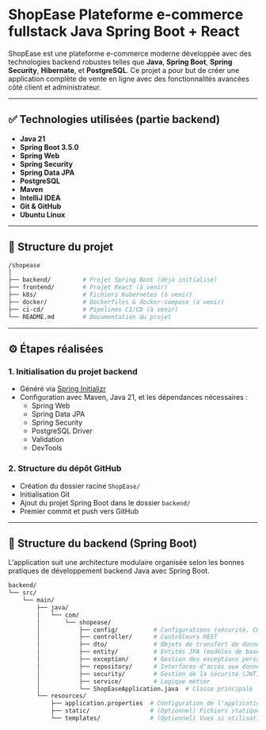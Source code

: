 # ShopEase Plateforme e-commerce fullstack Java Spring Boot + React


ShopEase est une plateforme e-commerce moderne développée avec des technologies backend robustes telles que **Java**, **Spring Boot**, **Spring Security**, **Hibernate**, et **PostgreSQL**. Ce projet a pour but de créer une application complète de vente en ligne avec des fonctionnalités avancées côté client et administrateur.

---

## ✅ Technologies utilisées (partie backend)

- **Java 21**
- **Spring Boot 3.5.0**
- **Spring Web**
- **Spring Security**
- **Spring Data JPA**
- **PostgreSQL**
- **Maven**
- **IntelliJ IDEA**
- **Git & GitHub**
- **Ubuntu Linux**

---

## 📁 Structure du projet

```bash
/shopease
│
├── backend/         # Projet Spring Boot (déjà initialisé)
├── frontend/        # Projet React (à venir)
├── k8s/             # Fichiers Kubernetes (à venir)
├── docker/          # Dockerfiles & docker-compose (à venir)
├── ci-cd/           # Pipelines CI/CD (à venir)
└── README.md        # Documentation du projet
```

---

## ⚙️ Étapes réalisées

### 1. Initialisation du projet backend
- Généré via [Spring Initializr](https://start.spring.io)
- Configuration avec Maven, Java 21, et les dépendances nécessaires :
  - Spring Web
  - Spring Data JPA
  - Spring Security
  - PostgreSQL Driver
  - Validation
  - DevTools

### 2. Structure du dépôt GitHub
- Création du dossier racine `ShopEase/`
- Initialisation Git
- Ajout du projet Spring Boot dans le dossier `backend/`
- Premier commit et push vers GitHub

---

## 🧱 Structure du backend (Spring Boot)

L'application suit une architecture modulaire organisée selon les bonnes pratiques de développement backend Java avec Spring Boot.

```bash
backend/
└── src/
    └── main/
        ├── java/
        │   └── com/
        │       └── shopease/
        │           ├── config/          # Configurations (sécurité, CORS, JWT, etc.)
        │           ├── controller/      # Contrôleurs REST
        │           ├── dto/             # Objets de transfert de données (DTO)
        │           ├── entity/          # Entités JPA (modèles de base de données)
        │           ├── exception/       # Gestion des exceptions personnalisées
        │           ├── repository/      # Interfaces d'accès aux données (JpaRepository)
        │           ├── security/        # Gestion de la sécurité (JWT, filtres, etc.)
        │           ├── service/         # Logique métier
        │           └── ShopEaseApplication.java  # Classe principale
        └── resources/
            ├── application.properties  # Configuration de l'application (base de données, port, etc.)
            ├── static/                 # (Optionnel) Fichiers statiques
            └── templates/              # (Optionnel) Vues si utilisation de Thymeleaf
```

